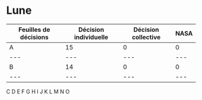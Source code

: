 # Lune
Feuilles de décisions | Décision individuelle | Décision collective | NASA
--- | --- | --- | ---
A | 15 | 0 | 0
--- | --- | --- | ---
B | 14 | 0 | 0
--- | --- | --- | ---
C
D
E
F
G
H
I
J
K
L
M
N
O
